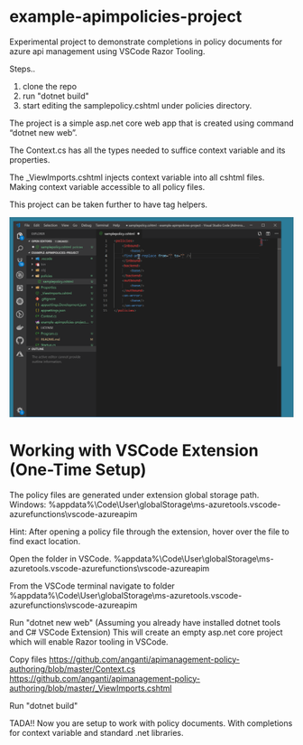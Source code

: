 # example-apimpolicies-project

Experimental project to demonstrate completions in policy documents for azure api management using VSCode Razor Tooling.


Steps..
1. clone the repo
2. run "dotnet build"
3. start editing the samplepolicy.cshtml under policies directory.

The project is a simple asp.net core web app that is created using command “dotnet new web”.

The Context.cs has all the types needed to suffice context variable and its properties. 

The _ViewImports.cshtml injects context variable into all cshtml files. Making context variable accessible to all policy files.

This project can be taken further to have tag helpers.

![Test](test.gif)

# Working with VSCode Extension (One-Time Setup)

The policy files are generated under extension global storage path.
Windows: %appdata%\Code\User\globalStorage\ms-azuretools.vscode-azurefunctions\vscode-azureapim

Hint: After opening a policy file through the extension, hover over the file to find exact location.

Open the folder in VSCode.
%appdata%\Code\User\globalStorage\ms-azuretools.vscode-azurefunctions\vscode-azureapim

From the VSCode terminal navigate to folder 
%appdata%\Code\User\globalStorage\ms-azuretools.vscode-azurefunctions\vscode-azureapim

Run "dotnet new web" (Assuming you already have installed dotnet tools and C# VSCode Extension)
This will create an empty asp.net core project which will enable Razor tooling in VSCode.

Copy files
https://github.com/anganti/apimanagement-policy-authoring/blob/master/Context.cs
https://github.com/anganti/apimanagement-policy-authoring/blob/master/_ViewImports.cshtml

Run "dotnet build"

TADA!! Now you are setup to work with policy documents. With completions for context variable and standard .net libraries.

